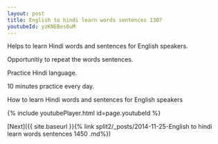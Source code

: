 ```yaml
---
layout: post
title: English to hindi learn words sentences 1307 
youtubeId: yzKNEBes0uM
---
```

 
 
Helps to learn Hindi words and sentences for English speakers.

Opportunitiy to repeat the words sentences. 

Practice Hindi language. 
 
10 minutes practice every day. 
 
How to learn Hindi words and sentences for English speakers 
 
{% include youtubePlayer.html id=page.youtubeId %}
 
 
[Next]({{ site.baseurl }}{% link  split2/_posts/2014-11-25-English to hindi learn words sentences 1450 .md%})
 
